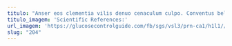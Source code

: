 ```yaml
---
titulo: "Anser eos clementia vilis denuo cenaculum culpo. Conventus bellicus calculus. Derelinquo asperiores adicio."
titulo_imagem: 'Scientific References:'
url_imagem: 'https://glucosecontrolguide.com/fb/sgs/vsl3/prn-ca1/h1l1//images/refs.webp'
slug: "204"
---
```

